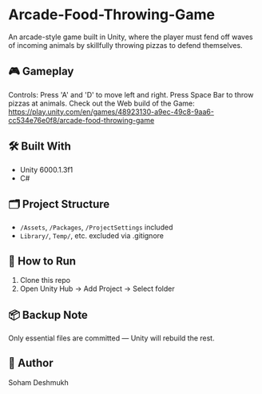 # Arcade-Food-Throwing-Game
An arcade-style game built in Unity, where the player must fend off waves of incoming animals by skillfully throwing pizzas to defend themselves.

## 🎮 Gameplay
Controls: Press 'A' and 'D' to move left and right. Press Space Bar to throw pizzas at animals. 
Check out the Web build of the Game:
https://play.unity.com/en/games/48923130-a9ec-49c8-9aa6-cc534e76e0f8/arcade-food-throwing-game

## 🛠 Built With
- Unity 6000.1.3f1
- C#

## 🗂 Project Structure
- `/Assets`, `/Packages`, `/ProjectSettings` included
- `Library/`, `Temp/`, etc. excluded via .gitignore

## 🚀 How to Run
1. Clone this repo
2. Open Unity Hub → Add Project → Select folder

## 📦 Backup Note
Only essential files are committed — Unity will rebuild the rest.

## 👤 Author
Soham Deshmukh
